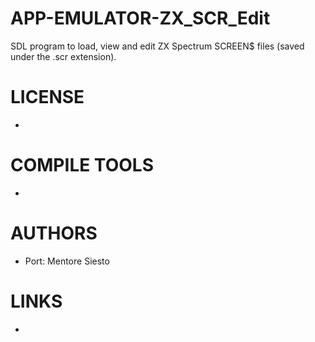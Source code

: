 APP-EMULATOR-ZX_SCR_Edit
========================

SDL program to load, view and edit ZX Spectrum SCREEN$ files (saved under the .scr extension).


LICENSE
===============
* 

COMPILE TOOLS
===============
* 

AUTHORS
===============
* Port: Mentore Siesto 

LINKS
===============
* 

